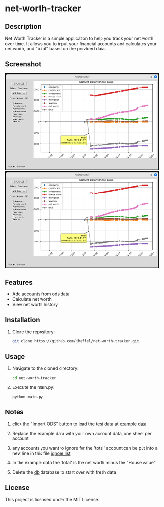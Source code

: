 # net-worth-tracker
## Description
Net Worth Tracker is a simple application to help you track your net worth over time. It allows you to input your financial accounts and calculates your net worth, and "total" based on the provided data.

## Screenshot
![Net Worth Tracker Screenshot](https://raw.githubusercontent.com/jheffel/net-worth-tracker/refs/heads/main/images/finance%20tracker.png)
![alt text](<images/finance tracker.png>)

## Features
- Add accounts from ods data
- Calculate net worth
- View net worth history

## Installation
1. Clone the repository:
    ```bash
    git clone https://github.com/jheffel/net-worth-tracker.git
    ```

## Usage
1. Navigate to the cloned directory:
    ```bash
    cd net-worth-tracker
    ```
2. Execute the main.py:
    ```bash
    python main.py
    ```

## Notes
1. click the "Import ODS" button to load the test data at [example data](example_data/example_data.ods)

2. Replace the example data with your own account data, one sheet per account

3. any accounts you want to ignore for the 'total' account can be put into a new line in this file [ignore list](ignoreForTotal.txt)

4. In the example data the 'total' is the net worth minus the "House value"

5. Delete the [db](db/finance.db) database to start over with fresh data

## License
This project is licensed under the MIT License.